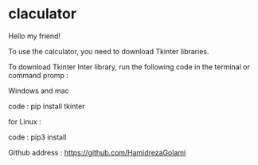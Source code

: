 # claculator
Hello my friend!

To use the calculator,
you need to download Tkinter libraries.

To download Tkinter Inter library, run the following code in the terminal or command promp : 

Windows and mac
 
code : pip install tkinter

for Linux :

code : pip3 install 

Github address : https://github.com/HamidrezaGolami
